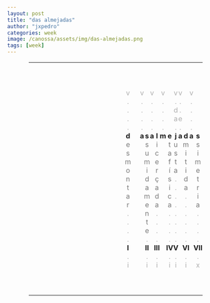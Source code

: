 ```yaml
---
layout: post
title: "das almejadas"
author: "jxpedro"
categories: week
image: /canossa/assets/img/das-almejadas.png
tags: [week]
---
```


<html>
<head>
<style>
table#t02, th, td {
	border-width:5px;  
  border-style:none;
	padding: 0px;
	width:80%; 
	margin-left:auto; 
  margin-right:auto;
	table-layout: fixed;
	align-content: center;
	text-align:center;
}
div.nota {
  font-size: x-small;
  text-align:right;
  font-style: normal;
  color: rgb(175, 175, 175);
}
div.ast {
  font-weight: bold;
}
div.let {
  color: rgb(123, 123, 123);
}
div.inner {
  font-style: italic;
  text-align:justify;
  color: rgb(175, 175, 175);
  font-size: small;
}
div.risc {
  color: rgb(175, 175, 175);
}
</style>
</head>
<body>

<table id="t02">
  <tr>
    <td colspan="15">&nbsp;</td>
  </tr>
  <tr>
    <td colspan="15">&nbsp;</td>
  </tr>
  <tr>
    <td colspan="15">&nbsp;</td>
  </tr>
  <tr>
    <td></td>
    <td><div class="risc">v</div></td>
    <td><div class="risc">v</div></td>
    <td></td>
    <td></td>
	  <td><div class="risc">v</div></td>
	  <td></td>
	  <td><div class="risc">v</div></td>
    <td></td>
    <td><div class="risc">v</div></td>
	  <td><div class="risc">v</div></td>
    <td></td>
	  <td><div class="risc">v</div></td>
    <td></td>
    <td></td>
  </tr>
  <tr>
    <td></td>
    <td><div class="risc">.</div></td>
    <td><div class="risc">.</div></td>
    <td></td>
    <td></td>
	  <td><div class="risc">.</div></td>
	  <td></td>
	  <td><div class="risc">.</div></td>
    <td></td>
    <td><div class="risc">.</div></td>
    <td><div class="risc">.</div></td>
	  <td></td>
    <td><div class="risc">.</div></td>
    <td></td>
    <td></td>
  </tr>
  <tr>
    <td></td>
    <td><div class="risc">.</div></td>
    <td><div class="risc">.</div></td>
    <td></td>
    <td></td>
	  <td><div class="risc">.</div></td>
	  <td></td>
	  <td><div class="risc">.</div></td>
    <td></td>
    <td><div class="risc">d</div></td>
    <td><div class="risc">.</div></td>
	  <td></td>
    <td><div class="risc">.</div></td>
    <td></td>
    <td></td>
  </tr>
  <tr>
    <td></td>
    <td><div class="risc">.</div></td>
    <td><div class="risc">.</div></td>
    <td></td>
    <td></td>
	  <td><div class="risc">.</div></td>
	  <td></td>
	  <td><div class="risc">.</div></td>
    <td></td>
    <td><div class="risc">a</div></td>
    <td><div class="risc">e</div></td>
	  <td></td>
    <td><div class="risc">.</div></td>
    <td></td>
    <td></td>
  </tr>
  <tr>
    <td></td>
    <td><div class="risc">.</div></td>
    <td><div class="risc">.</div></td>
    <td></td>
    <td></td>
	  <td><div class="risc">.</div></td>
	  <td></td>
	  <td><div class="risc">.</div></td>
    <td></td>
    <td><div class="risc">.</div></td>
    <td><div class="risc">.</div></td>
	  <td></td>
    <td><div class="risc">.</div></td>
    <td></td>
    <td></td>
  </tr>
  <tr>
    <td></td>
    <th>d</th>
    <th>a</th>
    <th>s</th>
    <td></td>
	  <th>a</th>
	  <th>l</th>
	  <th>m</th>
    <th>e</th>
    <th>j</th>
    <th>a</th>
	  <th>d</th>
    <th>a</th>
	  <th>s</th>
    <td></td>
  </tr>
  <tr>
    <td></td>
    <td><div class="let">e</div></td>
    <td></td>
    <td><div class="let">s</div></td>
    <td></td>
    <td></td>
	  <td><div class="let">i</div></td>
	  <td></td>
	  <td><div class="let">t</div></td>
    <td><div class="let">u</div></td>
    <td></td>
    <td><div class="let">m</div></td>
    <td></td>
    <td><div class="let">s</div></td>
    <td></td>
  </tr>
  <tr>
    <td></td>
    <td><div class="let">s</div></td>
    <td></td>
    <td><div class="let">u</div></td>
    <td></td>
    <td></td>
	  <td><div class="let">c</div></td>
	  <td></td>
	  <td><div class="let">a</div></td>
    <td><div class="let">s</div></td>
    <td></td>
    <td><div class="let">i</div></td>
    <td></td>
    <td><div class="let">i</div></td>
    <td></td>
  </tr>
  <tr>
    <td></td>
    <td><div class="let">m</div></td>
    <td></td>
    <td><div class="let">m</div></td>
    <td></td>
    <td></td>
	  <td><div class="let">e</div></td>
	  <td></td>
	  <td><div class="let">f</div></td>
    <td><div class="let">t</div></td>
    <td></td>
    <td><div class="let">t</div></td>
    <td></td>
    <td><div class="let">m</div></td>
    <td></td>
  </tr>
  <tr>
    <td></td>
    <td><div class="let">o</div></td>
    <td></td>
    <td><div class="let">i</div></td>
    <td></td>
    <td></td>
	  <td><div class="let">r</div></td>
	  <td></td>
	  <td><div class="let">í</div></td>
    <td><div class="let">a</div></td>
    <td></td>
    <td><div class="let">i</div></td>
    <td></td>
    <td><div class="let">e</div></td>
    <td></td>
  </tr>
  <tr>
    <td></td>
    <td><div class="let">n</div></td>
    <td></td>
    <td><div class="let">d</div></td>
    <td></td>
    <td></td>
	  <td><div class="let">ç</div></td>
	  <td></td>
	  <td><div class="let">s</div></td>
    <td><div class="risc">.</div></td>
    <td></td>
    <td><div class="let">d</div></td>
    <td></td>
    <td><div class="let">t</div></td>
    <td></td>
  </tr>
  <tr>
    <td></td>
    <td><div class="let">t</div></td>
    <td></td>
    <td><div class="let">a</div></td>
    <td></td>
    <td></td>
	  <td><div class="let">a</div></td>
	  <td></td>
	  <td><div class="let">i</div></td>
    <td><div class="risc">.</div></td>
    <td></td>
    <td><div class="let">a</div></td>
    <td></td>
    <td><div class="let">r</div></td>
    <td></td>
  </tr>
  <tr>
    <td></td>
    <td><div class="let">a</div></td>
    <td></td>
    <td><div class="let">m</div></td>
    <td></td>
    <td></td>
	  <td><div class="let">d</div></td>
	  <td></td>
	  <td><div class="let">c</div></td>
    <td><div class="risc">.</div></td>
    <td></td>
    <td><div class="risc">.</div></td>
    <td></td>
    <td><div class="let">i</div></td>
    <td></td>
  </tr>
  <tr>
    <td></td>
    <td><div class="let">r</div></td>
    <td></td>
    <td><div class="let">e</div></td>
    <td></td>
    <td></td>
	  <td><div class="let">a</div></td>
	  <td></td>
	  <td><div class="let">a</div></td>
    <td><div class="risc">.</div></td>
    <td></td>
    <td><div class="risc">.</div></td>
    <td></td>
    <td><div class="let">a</div></td>
    <td></td>
  </tr>
  <tr>
    <td></td>
    <td><div class="risc">.</div></td>
    <td></td>
    <td><div class="let">n</div></td>
    <td></td>
    <td></td>
	  <td><div class="risc">.</div></td>
	  <td></td>
	  <td><div class="risc">.</div></td>
    <td><div class="risc">.</div></td>
    <td></td>
    <td><div class="risc">.</div></td>
    <td></td>
    <td><div class="risc">.</div></td>
    <td></td>
  </tr>
  <tr>
    <td></td>
    <td><div class="risc">.</div></td>
    <td></td>
    <td><div class="let">t</div></td>
    <td></td>
    <td></td>
	  <td><div class="risc">.</div></td>
	  <td></td>
	  <td><div class="risc">.</div></td>
    <td><div class="risc">.</div></td>
    <td></td>
    <td><div class="risc">.</div></td>
    <td></td>
    <td><div class="risc">.</div></td>
    <td></td>
  </tr>
  <tr>
    <td></td>
    <td><div class="risc">.</div></td>
    <td></td>
    <td><div class="let">e</div></td>
    <td></td>
    <td></td>
	  <td><div class="risc">.</div></td>
	  <td></td>
	  <td><div class="risc">.</div></td>
    <td><div class="risc">.</div></td>
    <td></td>
    <td><div class="risc">.</div></td>
    <td></td>
    <td><div class="risc">.</div></td>
    <td></td>
  </tr>
  <tr>
    <td></td>
    <td><div class="risc">.</div></td>
    <td></td>
    <td><div class="risc">.</div></td>
    <td></td>
    <td></td>
	  <td><div class="risc">.</div></td>
	  <td></td>
	  <td><div class="risc">.</div></td>
    <td><div class="risc">.</div></td>
    <td></td>
    <td><div class="risc">.</div></td>
    <td></td>
    <td><div class="risc">.</div></td>
    <td></td>
  </tr>
  <tr>
    <td></td>
    <td><div class="ast">I</div></td>
    <td></td>
    <td><div class="ast">II</div></td>
    <td></td>
    <td></td>
	  <td><div class="ast">III</div></td>
	  <td></td>
    <td><div class="ast">IV</div></td>
    <td><div class="ast">V</div></td>
    <td></td>
	  <td><div class="ast">VI</div></td>
    <td></td>
    <td><div class="ast">VII</div></td>
    <td></td>
  </tr>
  <tr>
    <td></td>
    <td><div class="risc">.</div></td>
    <td></td>
    <td><div class="risc">.</div></td>
    <td></td>
    <td></td>
	  <td><div class="risc">.</div></td>
	  <td></td>
    <td><div class="risc">.</div></td>
	  <td><div class="risc">.</div></td>
    <td></td>
	  <td><div class="risc">.</div></td>
    <td></td>
    <td><div class="risc">.</div></td>
    <td></td>
  </tr>
  <tr>
    <td></td>
    <td><div class="risc">i</div></td>
    <td></td>
    <td><div class="risc">i</div></td>
    <td></td>
    <td></td>
	  <td><div class="risc">i</div></td>
	  <td></td>
    <td><div class="risc">i</div></td>
	  <td><div class="risc">i</div></td>
    <td></td>
	  <td><div class="risc">i</div></td>
    <td></td>
    <td><div class="risc">x</div></td>
    <td></td>
  </tr>
  <tr>
    <td colspan="15">&nbsp;</td>
  </tr>
  <tr>
    <td colspan="15">&nbsp;</td>
  </tr>
  <tr>
    <td colspan="15">&nbsp;</td>
  </tr>
</table>